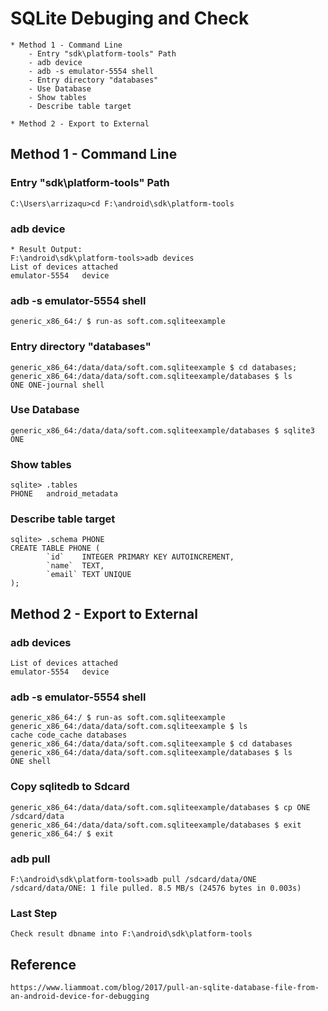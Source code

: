 # SQLite Debuging and Check  
	* Method 1 - Command Line
		- Entry "sdk\platform-tools" Path
		- adb device
		- adb -s emulator-5554 shell
		- Entry directory "databases" 
		- Use Database 
		- Show tables
		- Describe table target
		
	* Method 2 - Export to External
	
## Method 1 - Command Line
### Entry "sdk\platform-tools" Path
	C:\Users\arrizaqu>cd F:\android\sdk\platform-tools
	
### adb device
	* Result Output: 
	F:\android\sdk\platform-tools>adb devices
	List of devices attached
	emulator-5554   device
	
### adb -s emulator-5554 shell
	generic_x86_64:/ $ run-as soft.com.sqliteexample
	
### Entry directory "databases" 
	generic_x86_64:/data/data/soft.com.sqliteexample $ cd databases;
	generic_x86_64:/data/data/soft.com.sqliteexample/databases $ ls
	ONE ONE-journal shell
	
### Use Database 
	generic_x86_64:/data/data/soft.com.sqliteexample/databases $ sqlite3 ONE
	
### Show tables
	sqlite> .tables
	PHONE   android_metadata
	
### Describe table target
	sqlite> .schema PHONE
	CREATE TABLE PHONE (
			`id`    INTEGER PRIMARY KEY AUTOINCREMENT,
			`name`  TEXT,
			`email` TEXT UNIQUE
	);
	
## Method 2 - Export to External
### adb devices
	List of devices attached
	emulator-5554   device

### adb -s emulator-5554 shell
	generic_x86_64:/ $ run-as soft.com.sqliteexample
	generic_x86_64:/data/data/soft.com.sqliteexample $ ls
	cache code_cache databases
	generic_x86_64:/data/data/soft.com.sqliteexample $ cd databases
	generic_x86_64:/data/data/soft.com.sqliteexample/databases $ ls
	ONE shell
	
### Copy sqlitedb to Sdcard
	generic_x86_64:/data/data/soft.com.sqliteexample/databases $ cp ONE /sdcard/data
	generic_x86_64:/data/data/soft.com.sqliteexample/databases $ exit
	generic_x86_64:/ $ exit
	
### adb pull
	F:\android\sdk\platform-tools>adb pull /sdcard/data/ONE
	/sdcard/data/ONE: 1 file pulled. 8.5 MB/s (24576 bytes in 0.003s)
	
### Last Step 
	Check result dbname into F:\android\sdk\platform-tools 

## Reference  
	https://www.liammoat.com/blog/2017/pull-an-sqlite-database-file-from-an-android-device-for-debugging
	
	